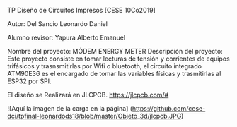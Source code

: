 TP Diseño de Circuitos Impresos [CESE 10Co2019]

Autor: Del Sancio Leonardo Daniel

Alumno revisor: Yapura Alberto Emanuel

Nombre del proyecto: MÓDEM ENERGY METER
Descripción del proyecto: Este proyecto consiste en tomar lecturas de tensión y corrientes de equipos trifásicos y trasnsmitirlas por 
Wifi o bluetooth, el circuito integrado ATM90E36 es el encargado de tomar las variables físicas y trasmitirlas al ESP32 por SPI.

El diseño se Realizará en JLCPCB. https://jlcpcb.com/#

![Aquí la imagen de la carga en la página]
(https://github.com/cese-dci/tpfinal-leonardods18/blob/master/Objeto_3d/jlcpcb.JPG)


